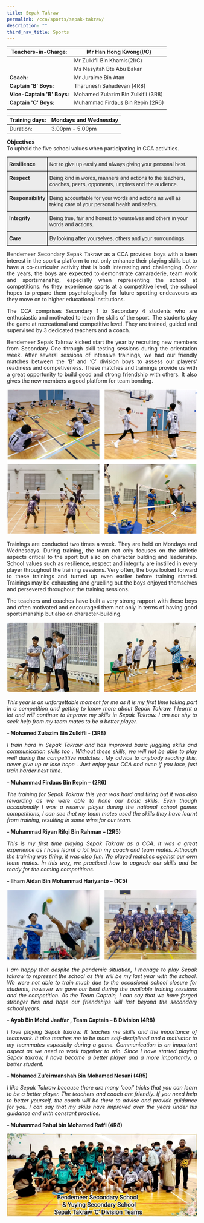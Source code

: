 ```yaml
---
title: Sepak Takraw
permalink: /cca/sports/sepak-takraw/
description: ""
third_nav_title: Sports
---
```

|  **Teachers-in-Charge:** | Mr Han Hong Kwong(I/C) | 
| -------- | -------- |
|  | Mr Zulkifli Bin Khamis(2I/C) |
|  | Ms Nasyitah Bte Abu Bakar |
|**Coach:** | Mr Juraime Bin Atan|
|**Captain 'B' Boys:** | Tharunesh Sahadevan (4R8) |
|**Vice-Captain 'B' Boys:** | Mohamed Zulazim Bin Zulkifli (3R8) |
|**Captain 'C' Boys:** |  Muhammad Firdaus Bin Repin (2R6)  |
|  |  |

| Training days: | Mondays and Wednesday  |
| - | -|
| Duration: |  3.00pm - 5.00pm |
 
**Objectives** <br>
To uphold the five school values when participating in CCA activities.

<style type="text/css">
.tg  {border-collapse:collapse;border-spacing:0;}
.tg td{border-color:black;border-style:solid;border-width:1px;font-family:Arial, sans-serif;font-size:14px;
  overflow:hidden;padding:10px 5px;word-break:normal;}
.tg th{border-color:black;border-style:solid;border-width:1px;font-family:Arial, sans-serif;font-size:14px;
  font-weight:normal;overflow:hidden;padding:10px 5px;word-break:normal;}
.tg .tg-fxx4{background-color:#ECECEC;color:#222;text-align:left;vertical-align:middle}
.tg .tg-e2rw{background-color:#ECECEC;border-color:inherit;color:#222;font-weight:bold;text-align:left;vertical-align:top}
.tg .tg-b4br{background-color:#ECECEC;color:#222;font-weight:bold;text-align:left;vertical-align:top}
</style>
<table class="tg">

<tbody>

  <tr>
    <td class="tg-b4br">Resilience</td>
    <td class="tg-fxx4"><span style="color:#222">Not to give up easily and always giving your personal best.</span></td>
  </tr>
	<tr>
    <td class="tg-b4br">Respect</td>
    <td class="tg-fxx4"><span style="color:#222">Being kind in words, manners and actions to the teachers, coaches, peers, opponents, umpires and the audience.</span></td>
  </tr>
  <tr>
    <td class="tg-b4br">Responsibility</td>
    <td class="tg-fxx4"><span style="color:#222">Being accountable for your words and actions as well as taking care of your personal health and safety.</span></td>
  </tr>
    <tr>
    <th class="tg-e2rw">Integrity</th>
    <th class="tg-fxx4"><span style="color:#222">Being true, fair and honest to yourselves and others in your words and actions.</span></th>
  </tr>
  <tr>
    <td class="tg-b4br">Care </td>
    <td class="tg-fxx4"><span style="color:#222">By looking after yourselves, others and your surroundings.</span></td>
  </tr>
	</tbody>
</table>



<p style="text-align:justify">Bendemeer Secondary Sepak Takraw as a CCA provides boys with a keen interest in the sport a platform to not only enhance their playing skills but to have a co-curricular activity that is both interesting and challenging. Over the years, the boys are expected to demonstrate camaraderie, team work and sportsmanship, especially when representing the school at competitions. As they experience sports at a competitive level, the school hopes to prepare them psychologically for future sporting endeavours as they move on to higher educational institutions.</p>

<p style="text-align:justify">The CCA comprises Secondary 1 to Secondary 4 students who are enthusiastic and motivated to learn the skills of the sport. The students play the game at recreational and competitive level. They are trained, guided and supervised by 3 dedicated teachers and a coach.</p> 

<p style="text-align:justify">Bendemeer Sepak Takraw kicked start the year by recruiting new members from Secondary One through skill testing sessions during the orientation week. After several sessions of intensive trainings, we had our friendly matches between the ‘B’ and ‘C’ division boys to assess our players’ readiness and competiveness.  These matches and trainings provide us with a great opportunity to build good and strong friendship with others. It also gives the new members a good platform for team bonding.</p> 

![](/images/Cca/cca-takraw-n-01.jpg)

<p style="text-align:justify">Trainings are conducted two times a week. They are held on Mondays and Wednesdays.  During training, the team not only focuses on the athletic aspects critical to the sport but also on character bulding and leadership. School values such as resilience, respect and integrity are instilled in every player throughout the training sessions. Very often, the boys looked forward to these trainings and turned up even earlier before training started. Trainings may be exhausting and gruelling but the boys enjoyed themselves and persevered throughout the training sessions.</p>

<p style="text-align:justify">The teachers and coaches have built a very strong rapport with these boys and often motivated and encouraged them not only in terms of having good sportsmanship but also on character-building.</p>

![](/images/Cca/cca-takraw-n-02.jpg)

<p style="text-align:justify; font-style:italic">This year is an unforgettable moment for me as it is my first time taking part in a competition and getting to know more about Sepak Takraw. I learnt a lot and will continue to improve my skills in Sepak Takraw. I am not shy to seek help from my team mates to be a better player.</p>

**- Mohamed Zulazim Bin Zulkifli - (3R8)**

<p style="text-align:justify; font-style:italic">I train hard in Sepak Takraw and has improved basic juggling skills and communication skills too . Without these skills, we will not be able to play well during the competitive matches . My advice to anybody reading this, never give up or lose hope . Just enjoy your CCA and even if you lose, just train harder next time.</p>

**- Muhammad Firdaus Bin Repin – (2R6)**

<p style="text-align:justify; font-style:italic">The training for Sepak Takraw this year was hard and tiring but it was also rewarding as we were able to hone our basic skills. Even though occasionally I was a reserve player during the national school games competitions, I can see that my team mates used the skills they have learnt from training, resulting in some wins for our team.</p>

**- Muhammad Riyan Rifqi Bin Rahman – (2R5)**

<p style="text-align:justify; font-style:italic">This is my first time playing Sepak Takraw as a CCA. It was a great experience as I have learnt a lot from my coach and team mates. Although the training was tiring, it was also fun. We played matches against our own team mates. In this way, we practised how to upgrade our skills and be ready for the coming competitions.</p>

**- Ilham Aidan Bin Mohammad Hariyanto – (1C5)**

![](/images/Cca/cca-takraw-n-03.jpg)

<p style="text-align:justify; font-style:italic">I am happy that despite the pandemic situation, I manage to play Sepak takraw to represent the school as this will be my last year with the school. We were not able to train much due to the occasional school closure for students, however we gave our best during the available training sessions and the competition. As the Team Captain, I can say that we  have forged stronger ties and hope our friendships will last beyond the secondary school years.</p>

**- Ayob Bin Mohd Jaaffar , Team Captain – B Division (4R8)**

<p style="text-align:justify; font-style:italic">I love playing Sepak takraw. It teaches me skills and the importance of teamwork. It also teaches me to be more self-disciplined and a motivator to my teammates especially during a game. Communication is an important aspect as we need to work together to win. Since I have started playing Sepak takraw, I have become a better player and a more importantly, a better student.</p>

**- Mohamed Zu’eirmanshah Bin Mohamed Nesani (4R5)**

<p style="text-align:justify; font-style:italic">I like Sepak Takraw because there are many ‘cool’ tricks that you can learn to be a better player. The teachers and coach are friendly. If you need help to better yourself, the coach will be there to advise and provide guidance for you. I can say that my skills have improved over the years under his guidance and with constant practice.</p>

**- Muhammad Rahul bin Mohamed Raffi (4R8)**

![](/images/Cca/cca-takraw-n-04.jpg)